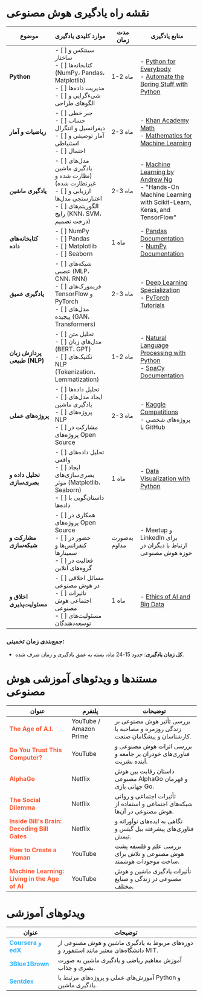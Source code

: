 # نقشه راه یادگیری هوش مصنوعی

| **موضوع**                      | **موارد کلیدی یادگیری**                               | **مدت زمان**   | **منابع یادگیری**                                          |
|--------------------------------|--------------------------------------------------------|----------------|-----------------------------------------------------------|
| **Python**                     | - [ ] سینتکس و ساختار<br>- [ ] کتابخانه‌ها (NumPy، Pandas، Matplotlib)<br>- [ ] مدیریت داده‌ها<br>- [ ] شیءگرایی و الگوهای طراحی | 1-2 ماه        | - [Python for Everybody](https://www.coursera.org/specializations/python)<br>- [Automate the Boring Stuff with Python](https://automatetheboringstuff.com/) |
| **ریاضیات و آمار**            | - [ ] جبر خطی<br>- [ ] حساب دیفرانسیل و انتگرال<br>- [ ] آمار توصیفی و استنباطی<br>- [ ] احتمال | 2-3 ماه        | - [Khan Academy Math](https://www.khanacademy.org/math)<br>- [Mathematics for Machine Learning](https://mml-book.github.io/) |
| **یادگیری ماشین**             | - [ ] مدل‌های یادگیری ماشین (نظارت شده و غیرنظارت شده)<br>- [ ] ارزیابی و اعتبارسنجی مدل‌ها<br>- [ ] الگوریتم‌های رایج (KNN، SVM، درخت تصمیم) | 2-3 ماه        | - [Machine Learning by Andrew Ng](https://www.coursera.org/learn/machine-learning)<br>- "Hands-On Machine Learning with Scikit-Learn, Keras, and TensorFlow" |
| **کتابخانه‌های داده**         | - [ ] NumPy<br>- [ ] Pandas<br>- [ ] Matplotlib<br>- [ ] Seaborn | 1 ماه          | - [Pandas Documentation](https://pandas.pydata.org/docs/)<br>- [NumPy Documentation](https://numpy.org/doc/stable/) |
| **یادگیری عمیق**              | - [ ] شبکه‌های عصبی (MLP، CNN، RNN)<br>- [ ] فریمورک‌های TensorFlow و PyTorch<br>- [ ] مدل‌های پیچیده (GAN، Transformers) | 2-3 ماه        | - [Deep Learning Specialization](https://www.coursera.org/specializations/deep-learning)<br>- [PyTorch Tutorials](https://pytorch.org/tutorials/) |
| **پردازش زبان طبیعی (NLP)**    | - [ ] تحلیل متن<br>- [ ] مدل‌های زبان (BERT، GPT)<br>- [ ] تکنیک‌های NLP (Tokenization، Lemmatization) | 1-2 ماه        | - [Natural Language Processing with Python](https://www.nltk.org/book/)<br>- [SpaCy Documentation](https://spacy.io/usage) |
| **پروژه‌های عملی**            | - [ ] تحلیل داده‌ها<br>- [ ] ایجاد مدل‌های یادگیری ماشین<br>- [ ] پروژه‌های NLP<br>- [ ] مشارکت در پروژه‌های Open Source | 2-3 ماه        | - [Kaggle Competitions](https://www.kaggle.com/competitions)<br>- پروژه‌های شخصی با GitHub |
| **تحلیل داده و بصری‌سازی**    | - [ ] تحلیل داده‌های واقعی<br>- [ ] ایجاد بصری‌سازی‌های موثر (Matplotlib، Seaborn)<br>- [ ] داستان‌گویی با داده‌ها | 1 ماه          | - [Data Visualization with Python](https://www.coursera.org/learn/python-for-data-visualization) |
| **مشارکت و شبکه‌سازی**        | - [ ] همکاری در پروژه‌های Open Source<br>- [ ] حضور در کنفرانس‌ها و سمینارها<br>- [ ] فعالیت در گروه‌های آنلاین | به‌صورت مداوم | - Meetup و LinkedIn برای ارتباط با دیگران در حوزه هوش مصنوعی |
| **اخلاق و مسئولیت‌پذیری**    | - [ ] مسائل اخلاقی در هوش مصنوعی<br>- [ ] تاثیرات اجتماعی هوش مصنوعی<br>- [ ] مسئولیت‌های توسعه‌دهندگان | 1 ماه          | - [Ethics of AI and Big Data](https://www.coursera.org/learn/ai-ethics) |

### جمع‌بندی زمان تخمینی:
- **کل زمان یادگیری**: حدود 15-24 ماه، بسته به عمق یادگیری و زمان صرف شده.

# مستندها و ویدئوهای آموزشی هوش مصنوعی

| **عنوان**                                | **پلتفرم**         | **توضیحات**                                                                                         |
|------------------------------------------|---------------------|-----------------------------------------------------------------------------------------------------|
| <span style="color: #FF5733;">**The Age of A.I.**</span>          | YouTube / Amazon Prime | بررسی تأثیر هوش مصنوعی بر زندگی روزمره و مصاحبه با کارشناسان و پیشگامان صنعت.                    |
| <span style="color: #FF5733;">**Do You Trust This Computer?**</span> | YouTube              | بررسی اثرات هوش مصنوعی و فناوری‌های خودران بر جامعه و آینده بشریت.                              |
| <span style="color: #FF5733;">**AlphaGo**</span>                  | Netflix              | داستان رقابت بین هوش مصنوعی AlphaGo و قهرمان جهانی بازی Go.                                      |
| <span style="color: #FF5733;">**The Social Dilemma**</span>        | Netflix              | تأثیرات اجتماعی و روانی شبکه‌های اجتماعی و استفاده از هوش مصنوعی در آن‌ها.                       |
| <span style="color: #FF5733;">**Inside Bill's Brain: Decoding Bill Gates**</span> | Netflix              | نگاهی به ایده‌های نوآورانه و فناوری‌های پیشرفته بیل گیتس و تیمش.                                   |
| <span style="color: #FF5733;">**How to Create a Human**</span>     | YouTube              | بررسی علم و فلسفه پشت هوش مصنوعی و تلاش برای ساخت موجودات هوشمند.                                |
| <span style="color: #FF5733;">**Machine Learning: Living in the Age of AI**</span> | YouTube              | تأثیرات یادگیری ماشین و هوش مصنوعی در زندگی و صنایع مختلف.                                       |

# ویدئوهای آموزشی

| **عنوان**                                         | **توضیحات**                                                                                           |
|---------------------------------------------------|-------------------------------------------------------------------------------------------------------|
| <span style="color: #33B5FF;">**Coursera و edX**</span>    | دوره‌های مربوط به یادگیری ماشین و هوش مصنوعی از دانشگاه‌های معتبر مانند استنفورد و MIT.          |
| <span style="color: #33B5FF;">**3Blue1Brown**</span>        | آموزش مفاهیم ریاضی و یادگیری ماشین به صورت بصری و جذاب.                                            |
| <span style="color: #33B5FF;">**Sentdex**</span>            | آموزش‌های عملی و پروژه‌های مرتبط با Python و یادگیری ماشین.                                        |
